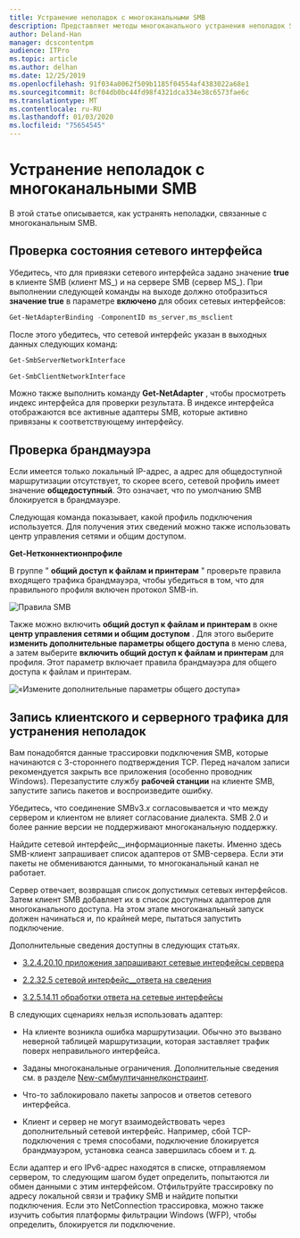 ```yaml
---
title: Устранение неполадок с многоканальными SMB
description: Представляет методы многоканального устранения неполадок SMB.
author: Deland-Han
manager: dcscontentpm
audience: ITPro
ms.topic: article
ms.author: delhan
ms.date: 12/25/2019
ms.openlocfilehash: 91f034a0062f509b1185f04554af4383022a68e1
ms.sourcegitcommit: 8cf04db0bc44fd98f4321dca334e38c6573fae6c
ms.translationtype: MT
ms.contentlocale: ru-RU
ms.lasthandoff: 01/03/2020
ms.locfileid: "75654545"
---
```

# <a name="smb-multichannel-troubleshooting"></a>Устранение неполадок с многоканальными SMB

В этой статье описывается, как устранять неполадки, связанные с многоканальным SMB.

## <a name="check-the-network-interface-status"></a>Проверка состояния сетевого интерфейса

Убедитесь, что для привязки сетевого интерфейса задано значение **true** в клиенте SMB (клиент MS\_) и на сервере SMB (сервер MS\_). При выполнении следующей команды на выходе должно отобразиться **значение true** в параметре **включено** для обоих сетевых интерфейсов:

```PowerShell
Get-NetAdapterBinding -ComponentID ms_server,ms_msclient
```

После этого убедитесь, что сетевой интерфейс указан в выходных данных следующих команд:

```PowerShell
Get-SmbServerNetworkInterface
```

```PowerShell
Get-SmbClientNetworkInterface
```

Можно также выполнить команду **Get-NetAdapter** , чтобы просмотреть индекс интерфейса для проверки результата. В индексе интерфейса отображаются все активные адаптеры SMB, которые активно привязаны к соответствующему интерфейсу.

## <a name="check-the-firewall"></a>Проверка брандмауэра

Если имеется только локальный IP-адрес, а адрес для общедоступной маршрутизации отсутствует, то скорее всего, сетевой профиль имеет значение **общедоступный**. Это означает, что по умолчанию SMB блокируется в брандмауэре.

Следующая команда показывает, какой профиль подключения используется. Для получения этих сведений можно также использовать центр управления сетями и общим доступом.

**Get-Нетконнектионпрофиле**

В группе " **общий доступ к файлам и принтерам** " проверьте правила входящего трафика брандмауэра, чтобы убедиться в том, что для правильного профиля включен протокол SMB-in.

![Правила SMB](media/smb-multichannel-troubleshooting-1.png)

Также можно включить **общий доступ к файлам и принтерам** в окне **центр управления сетями и общим доступом** . Для этого выберите **изменить дополнительные параметры общего доступа** в меню слева, а затем выберите **включить общий доступ к файлам и принтерам** для профиля. Этот параметр включает правила брандмауэра для общего доступа к файлам и принтерам.

![«Измените дополнительные параметры общего доступа»](media/smb-multichannel-troubleshooting-2.png)

## <a name="capture-client-and-server-sided-traffic-for-troubleshooting"></a>Запись клиентского и серверного трафика для устранения неполадок

Вам понадобятся данные трассировки подключения SMB, которые начинаются с 3-стороннего подтверждения TCP. Перед началом записи рекомендуется закрыть все приложения (особенно проводник Windows). Перезапустите службу **рабочей станции** на клиенте SMB, запустите запись пакетов и воспроизведите ошибку.

Убедитесь, что соединение SMBv3.*x* согласовывается и что между сервером и клиентом не влияет согласование диалекта. SMB 2.0 и более ранние версии не поддерживают многоканальную поддержку.

Найдите сетевой интерфейс\_\_информационные пакеты. Именно здесь SMB-клиент запрашивает список адаптеров от SMB-сервера. Если эти пакеты не обмениваются данными, то многоканальный канал не работает.

Сервер отвечает, возвращая список допустимых сетевых интерфейсов. Затем клиент SMB добавляет их в список доступных адаптеров для многоканального доступа. На этом этапе многоканальный запуск должен начинаться и, по крайней мере, пытаться запустить подключение.

Дополнительные сведения доступны в следующих статьях.

- [3.2.4.20.10 приложения запрашивают сетевые интерфейсы сервера](https://docs.microsoft.com/openspecs/windows_protocols/ms-smb2/147adde4-d936-4597-924a-8caa3429c6b0)

- [2.2.32.5 сетевой интерфейс\_\_ответа на сведения](https://docs.microsoft.com/openspecs/windows_protocols/ms-smb2/fcd862d1-1b85-42df-92b1-e103199f531f)

- [3.2.5.14.11 обработки ответа на сетевые интерфейсы](https://docs.microsoft.com/openspecs/windows_protocols/ms-smb2/5459722b-1eaa-4ead-b465-284363264cad)

В следующих сценариях нельзя использовать адаптер:

- На клиенте возникла ошибка маршрутизации. Обычно это вызвано неверной таблицей маршрутизации, которая заставляет трафик поверх неправильного интерфейса.

- Заданы многоканальные ограничения. Дополнительные сведения см. в разделе [New-смбмултичаннелконстраинт](https://docs.microsoft.com/powershell/module/smbshare/new-smbmultichannelconstraint).

- Что-то заблокировало пакеты запросов и ответов сетевого интерфейса.

- Клиент и сервер не могут взаимодействовать через дополнительный сетевой интерфейс. Например, сбой TCP-подключения с тремя способами, подключение блокируется брандмауэром, установка сеанса завершилась сбоем и т. д.

Если адаптер и его IPv6-адрес находятся в списке, отправляемом сервером, то следующим шагом будет определить, попытаются ли обмен данными с этим интерфейсом. Отфильтруйте трассировку по адресу локальной связи и трафику SMB и найдите попытки подключения. Если это NetConnection трассировка, можно также изучить события платформы фильтрации Windows (WFP), чтобы определить, блокируется ли подключение.
